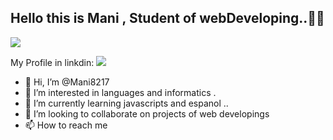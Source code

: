 
## Hello this is Mani , Student of webDeveloping..🤝🤖 
<img src="https://media.wired.com/photos/593259734dc9b45ccec5d618/master/w_2560%2Cc_limit/founding-father-git.jpg" align="center">

My Profile in linkdin: <a href="https://www.linkedin.com/in/mohammadreza-shidfar-4bb078134" target="blank" >
 <img src="https://www.citypng.com/public/uploads/preview/hd-glossy-round-circular-linkedin-in-blue-icon-png-31623971545gxtb29vryu.png" >
</a>









- 👋 Hi, I’m @Mani8217
- 👀 I’m interested in languages and informatics . 
- 🌱 I’m currently learning javascripts and espanol ..
- 💞️ I’m looking to collaborate on projects of web developings
- 📫 How to reach me 


<!---
Mani8217/Mani8217 is a ✨ special ✨ repository because its `README.md` (this file) appears on your GitHub profile.
You can click the Preview link to take a look at your changes.
--->
